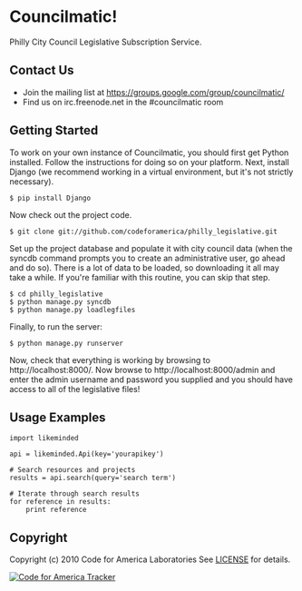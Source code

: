 Councilmatic!
=============
Philly City Council Legislative Subscription Service.

Contact Us
----------
- Join the mailing list at https://groups.google.com/group/councilmatic/
- Find us on irc.freenode.net in the #councilmatic room

Getting Started
---------------
To work on your own instance of Councilmatic, you should first get Python
installed. Follow the instructions for doing so on your platform. Next, install
Django (we recommend working in a virtual environment, but it's not strictly
necessary).

    $ pip install Django

Now check out the project code.

    $ git clone git://github.com/codeforamerica/philly_legislative.git

Set up the project database and populate it with city council data (when the
syncdb command prompts you to create an administrative user, go ahead and do
so). There is a lot of data to be loaded, so downloading it all may take a
while. If you're familiar with this routine, you can skip that step.

    $ cd philly_legislative
    $ python manage.py syncdb
    $ python manage.py loadlegfiles

Finally, to run the server:

    $ python manage.py runserver

Now, check that everything is working by browsing to http://localhost:8000/.  Now browse to http://localhost:8000/admin and enter the admin username and password you supplied and you should have access to all of the legislative files!

Usage Examples
--------------
    import likeminded
    
    api = likeminded.Api(key='yourapikey')
    
    # Search resources and projects
    results = api.search(query='search term')
    
    # Iterate through search results
    for reference in results:
        print reference

Copyright
---------
Copyright (c) 2010 Code for America Laboratories
See [LICENSE](https://github.com/cfalabs/open311/blob/master/LICENSE.mkd) for details.

[![Code for America Tracker](http://stats.codeforamerica.org/codeforamerica/philly_legislative.png)](http://stats.codeforamerica.org/projects/philly_legislative)